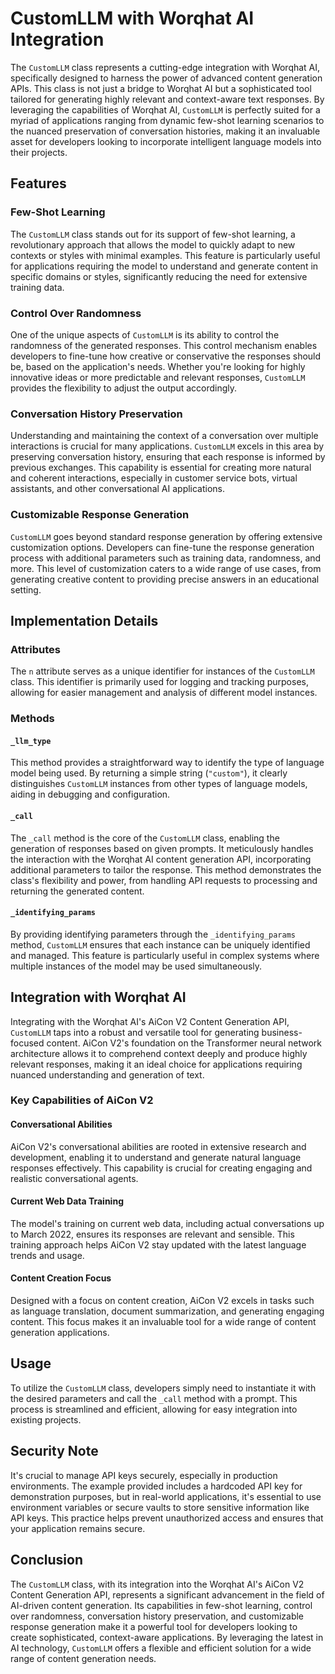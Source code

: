 # CustomLLM with Worqhat AI Integration

The `CustomLLM` class represents a cutting-edge integration with Worqhat AI, specifically designed to harness the power of advanced content generation APIs. This class is not just a bridge to Worqhat AI but a sophisticated tool tailored for generating highly relevant and context-aware text responses. By leveraging the capabilities of Worqhat AI, `CustomLLM` is perfectly suited for a myriad of applications ranging from dynamic few-shot learning scenarios to the nuanced preservation of conversation histories, making it an invaluable asset for developers looking to incorporate intelligent language models into their projects.

## Features

### Few-Shot Learning
The `CustomLLM` class stands out for its support of few-shot learning, a revolutionary approach that allows the model to quickly adapt to new contexts or styles with minimal examples. This feature is particularly useful for applications requiring the model to understand and generate content in specific domains or styles, significantly reducing the need for extensive training data.

### Control Over Randomness
One of the unique aspects of `CustomLLM` is its ability to control the randomness of the generated responses. This control mechanism enables developers to fine-tune how creative or conservative the responses should be, based on the application's needs. Whether you're looking for highly innovative ideas or more predictable and relevant responses, `CustomLLM` provides the flexibility to adjust the output accordingly.

### Conversation History Preservation
Understanding and maintaining the context of a conversation over multiple interactions is crucial for many applications. `CustomLLM` excels in this area by preserving conversation history, ensuring that each response is informed by previous exchanges. This capability is essential for creating more natural and coherent interactions, especially in customer service bots, virtual assistants, and other conversational AI applications.

### Customizable Response Generation
`CustomLLM` goes beyond standard response generation by offering extensive customization options. Developers can fine-tune the response generation process with additional parameters such as training data, randomness, and more. This level of customization caters to a wide range of use cases, from generating creative content to providing precise answers in an educational setting.

## Implementation Details

### Attributes
The `n` attribute serves as a unique identifier for instances of the `CustomLLM` class. This identifier is primarily used for logging and tracking purposes, allowing for easier management and analysis of different model instances.

### Methods

#### `_llm_type`
This method provides a straightforward way to identify the type of language model being used. By returning a simple string (`"custom"`), it clearly distinguishes `CustomLLM` instances from other types of language models, aiding in debugging and configuration.

#### `_call`
The `_call` method is the core of the `CustomLLM` class, enabling the generation of responses based on given prompts. It meticulously handles the interaction with the Worqhat AI content generation API, incorporating additional parameters to tailor the response. This method demonstrates the class's flexibility and power, from handling API requests to processing and returning the generated content.

#### `_identifying_params`
By providing identifying parameters through the `_identifying_params` method, `CustomLLM` ensures that each instance can be uniquely identified and managed. This feature is particularly useful in complex systems where multiple instances of the model may be used simultaneously.

## Integration with Worqhat AI

Integrating with the Worqhat AI's AiCon V2 Content Generation API, `CustomLLM` taps into a robust and versatile tool for generating business-focused content. AiCon V2's foundation on the Transformer neural network architecture allows it to comprehend context deeply and produce highly relevant responses, making it an ideal choice for applications requiring nuanced understanding and generation of text.

### Key Capabilities of AiCon V2

#### Conversational Abilities
AiCon V2's conversational abilities are rooted in extensive research and development, enabling it to understand and generate natural language responses effectively. This capability is crucial for creating engaging and realistic conversational agents.

#### Current Web Data Training
The model's training on current web data, including actual conversations up to March 2022, ensures its responses are relevant and sensible. This training approach helps AiCon V2 stay updated with the latest language trends and usage.

#### Content Creation Focus
Designed with a focus on content creation, AiCon V2 excels in tasks such as language translation, document summarization, and generating engaging content. This focus makes it an invaluable tool for a wide range of content generation applications.

## Usage

To utilize the `CustomLLM` class, developers simply need to instantiate it with the desired parameters and call the `_call` method with a prompt. This process is streamlined and efficient, allowing for easy integration into existing projects.

## Security Note

It's crucial to manage API keys securely, especially in production environments. The example provided includes a hardcoded API key for demonstration purposes, but in
real-world applications, it's essential to use environment variables or secure vaults to store sensitive information like API keys. This practice helps prevent unauthorized access and ensures that your application remains secure.

## Conclusion

The `CustomLLM` class, with its integration into the Worqhat AI's AiCon V2 Content Generation API, represents a significant advancement in the field of AI-driven content generation. Its capabilities in few-shot learning, control over randomness, conversation history preservation, and customizable response generation make it a powerful tool for developers looking to create sophisticated, context-aware applications. By leveraging the latest in AI technology, `CustomLLM` offers a flexible and efficient solution for a wide range of content generation needs.


